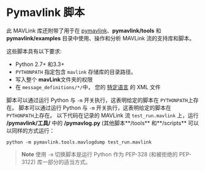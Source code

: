 # Pymavlink 脚本

此 MAVLink 库还附带了用于在 [pymavlink](https://github.com/mavlink/pymavlink/)、**pymavlink/tools** 和 **pymavlink/examples** 目录中使用、操作和分析 MAVLink 流的支持库和脚本。

这些脚本具有以下要求:

- Python 2.7+ 和3.3+
- `PYTHONPATH` 指定包含 `mavlink` 存储库的目录路径。
- 写入整个 **mavLink**文件夹的权限
- 在 `message_definitions/*/`中， 您的 [特定语言](../messages/README.md#dialects) 的 XML 文件

脚本可以通过运行 Python 与 `-m` 开关执行，这表明给定的脚本在 `PYTHONPATH`上存在。 脚本可以通过运行 Python 与 `-m` 开关执行，这表明给定的脚本在 `PYTHONPATH`上存在。 以下代码在记录的 MAVLink 流 `test_run.mavlink` 上，运行 **/pymavlink/工具/** 中的 **/pymavlog.py** (其他脚本**/tools** 和**/scripts** 可以以同样的方式运行：

    python -m pymavlink.tools.mavlogdump test_run.mavlink
    

> **Note** 使用 `-m` 切换脚本是运行 Python 作为 PEP-328 (和被拒绝的 PEP-3122) 库一部分的适当方式。